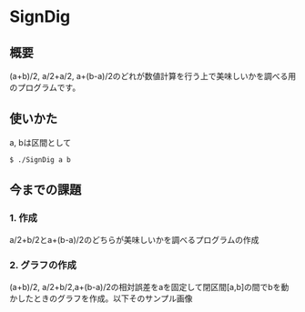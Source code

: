 # SignDig
## 概要
(a+b)/2, a/2+a/2, a+(b-a)/2のどれが数値計算を行う上で美味しいかを調べる用のプログラムです。
## 使いかた
a, bは区間として
```
$ ./SignDig a b
```
## 今までの課題
### 1. 作成
a/2+b/2とa+(b-a)/2のどちらが美味しいかを調べるプログラムの作成
### 2. グラフの作成
(a+b)/2, a/2+b/2,a+(b-a)/2の相対誤差をaを固定して閉区間[a,b]の間でbを動かしたときのグラフを作成。以下そのサンプル画像
[]("https://github.com/flow6852/SignDig/images/SignDig0-1.png")
[]("https://github.com/flow6852/SignDig/images/SignDig-ave.png")
[]("https://github.com/flow6852/SignDig/images/SignDig-ave1.png")
[]("https://github.com/flow6852/SignDig/images/SignDig-ave2.png")
[]("https://github.com/flow6852/SignDig/images/SignDig-3-0.png")
